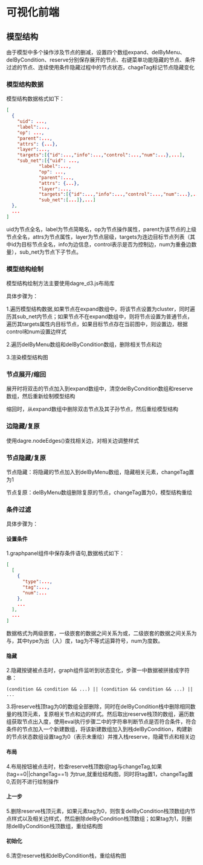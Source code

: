 # 可视化前端

## 模型结构

由于模型中多个操作涉及节点的删减，设置四个数组expand、delByMenu、delByCondition、reserve分别保存展开的节点、右键菜单功能隐藏的节点、条件过滤的节点、连续使用条件隐藏过程中的节点状态，chageTag标记节点隐藏变化
### 模型结构数据

模型结构数据格式如下：

```json
[
  {
    "uid": ..., 
    "label":...,
    "op": ..., 
    "parent":...,
    "attrs": {...},
    "layer":...,
    "targets":[{"id":...,"info":...,"control":...,"num":...},...],
    "sub_net":[{"uid": ..., 
            "label":...,
            "op": ..., 
            "parent":...,
            "attrs": {...},
            "layer":...,
            "targets":[{"id":...,"info":...,"control":...,"num":...},...],
            "sub_net":[...]},...]
  },
  ...
]
```
uid为节点全名，label为节点简略名，op为节点操作属性，parent为该节点的上级节点全名，attrs为节点属性，layer为节点层级，targets为连边目标节点列表（其中id为目标节点全名，info为边信息，control表示是否为控制边，num为重叠边数量），sub_net为节点下子节点。
### 模型结构绘制

模型结构绘制方法主要使用dagre_d3.js布局库

具体步骤为：

1.遍历模型结构数据,如果节点在expand数组中，将该节点设置为cluster，同时遍历其sub_net内节点；如果节点不在expand数组中，则将节点设置为普通节点，遍历其targets属性内目标节点，如果目标节点存在当前图中，则设置边，根据control和num设置边样式

2.遍历delByMenu数组和delByCondition数组，删除相关节点和边

3.渲染模型结构图

### 节点展开/缩回

展开时将双击的节点加入到expand数组中，清空delByCondition数组和reserve数组，然后重新绘制模型结构

缩回时，从expand数组中删除双击节点及其子孙节点，然后重绘模型结构

### 边隐藏/复原

使用dagre.nodeEdges()查找相关边，对相关边调整样式

### 节点隐藏/复原

节点隐藏：将隐藏的节点加入到delByMenu数组，隐藏相关元素，changeTag置为1

节点复原：delByMenu数组删除复原的节点，changeTag置为0，模型结构重绘

### 条件过滤

具体步骤为：

#### 设置条件

1.graphpanel组件中保存条件语句,数据格式如下：

```json
[
  [ 
    {
      "type":...,
      "tag":...,
      "num":...
    },
    ...
  ],
  ...
]
```

数据格式为两级嵌套，一级嵌套的数据之间关系为或，二级嵌套的数据之间关系为与，其中type为出（入）度，tag为不等式运算符号，num为度数。

#### 隐藏

2.隐藏按键被点击时，graph组件监听到状态变化，步骤一中数据被拼接成字符串：

```
(condition && condition && ...) || (condition && condition && ...) || ...
```

3.将reserve栈顶tag为0的数组全部删除，同时在delByCondition栈中删除相同数量的栈顶元素，复原相关节点和边的样式。然后取出reserve栈顶的数组，遍历数组获取节点出入度，使用eval执行步骤二中的字符串判断节点是否符合条件，符合条件的节点加入一个新建数组，将该新建数组加入到栈delByCondition，构建新的节点状态数组设置tag为0（表示未重绘）并推入栈reserve，隐藏节点和相关边

#### 布局

4.布局按钮被点击时，检查reserve栈顶数组tag与changeTag,如果 (tag==0||changeTag==1) 为true,就重绘结构图，同时将tag置1，changeTag置0,否则不进行绘制操作

#### 上一步

5.删除reserve栈顶元素，如果元素tag为0，则恢复delByCondition栈顶数组内节点样式以及相关边样式，然后删除delByCondition栈顶数组；如果tag为1，则删除delByCondition栈顶数组，重绘结构图

#### 初始化

6.清空reserve栈和delByCondition栈，重绘结构图

